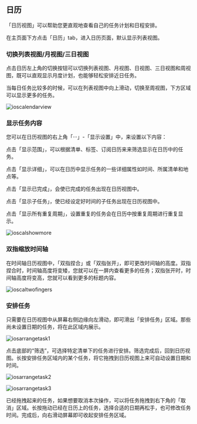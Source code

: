 ## 日历

「日历视图」可以帮助您更直观地查看自己的任务计划和日程安排。

在主页面下方点击「日历」tab，进入日历页面，默认显示列表视图。

### 切换列表视图/月视图/三日视图

点击日历左上角的切换按钮可以切换列表视图、月视图、日视图、三日视图和周视图，既可以直观显示月度计划，也能够轻松安排近日任务。

当每日任务比较多的时候，可以在列表视图中向上滑动，切换至周视图，下方区域可以显示更多的任务。

![ioscalendarview](../../images/ios/managetask/calendarswitch.jpg)

### 显示任务内容

您可以在日历视图的右上角「···」-「显示设置」中，来设置以下内容：

点击「显示范围」，可以根据清单、标签、订阅日历来来筛选显示在日历中的任务。

点击「显示详细」，可以在日历中显示任务的一些详细属性如时间、所属清单和地点等。

点击「显示已完成」，会使已完成的任务出现在日历视图中。

点击「显示子任务」，使已经设定好时间的子任务出现在日历视图中。

点击「显示所有重复周期」，设置重复的任务会在日历中按重复周期进行重复显示。

![ioscalshowmore](../../images/ios/managetask/calendarshowdetail.jpg)

### 双指缩放时间轴

在时间轴日历视图中，「双指捏合」或「双指张开」，即可更改时间轴的高度。双指捏合时，时间轴高度将变矮，您就可以在一屏内查看更多的任务；双指张开时，时间轴高度将变高，您就可以看到更多的标题内容。

![ioscaltwofingers](../../images/ios/managetask/calendarpinch.jpg)

### 安排任务

只需要在日历视图中从屏幕右侧边缘向左滑动，即可滑出「安排任务」区域。那些尚未设置日期的任务，将在此区域内展示。

![iosarrangetask1](../../images/ios/managetask/calendararrangetask1.jpg)

点击底部的“筛选”，可选择特定清单下的任务进行安排。筛选完成后，回到日历视图。长按安排任务区域内的某个任务，将它拖拽到日历视图上来可自动设置日期和时间。

![iosarrangetask2](../../images/ios/managetask/calendararrangetask2.jpg)


![iosarrangetask3](../../images/ios/managetask/calendararrangetask3.jpg)

已经拖拽起来的任务，如果想要取消本次操作，可以将任务拖拽到右下角的「取消」区域。长按拖动已经在日历上的任务，选择合适的日期再松手，也可修改任务时间。完成后，向右滑动屏幕即可收起安排任务区域。
